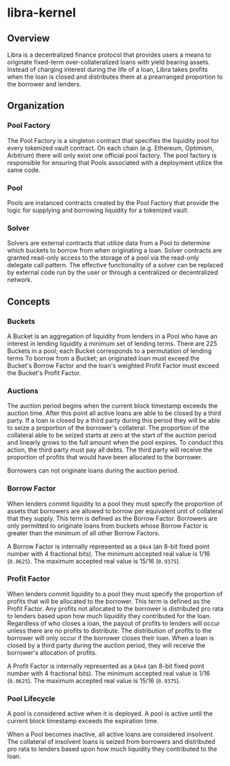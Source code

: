# libra-kernel

## Overview

Libra is a decentralized finance protocol that provides users a means to originate fixed-term over-collateralized loans with yield bearing assets. Instead of charging interest during the life of a loan, Libra takes profits  when the loan is closed and distributes them at a prearranged proportion to the borrower and lenders.

## Organization

### Pool Factory

The Pool Factory is a singleton contract that specifies the liquidity pool for every tokenized vault contract. On each chain (e.g. Ethereum, Optimism, Arbitrum) there will only exist one official pool factory. The pool factory is responsible for ensuring that Pools associated with a deployment utilize the same code.

### Pool

Pools are instanced contracts created by the Pool Factory that provide the logic for supplying and borrowing liquidity for a tokenized vault.

### Solver

Solvers are external contracts that utilize data from a Pool to determine which buckets to borrow from when originating a loan. Solver contracts are granted read-only access to the storage of a pool via the read-only delegate call pattern. The effective functionality of a solver can be replaced by external code run by the user or through a centralized or decentralized network.

## Concepts

### Buckets

A Bucket is an aggregation of liquidity from lenders in a Pool who have an interest in lending liquidity a minimum set of lending terms. There are 225 Buckets in a pool; each Bucket corresponds to a permutation of lending terms  To borrow from a Bucket; an originated loan must exceed the Bucket's Borrow Factor and the loan's weighted Profit Factor must exceed the Bucket's Profit Factor.

### Auctions

The auction period begins when the current block timestamp exceeds the auction time. After this point all active loans are able to be closed by a third party. If a loan is closed by a third party during this period they will be able to seize a proportion of the borrower's collateral. The proportion of the collateral able to be seized starts at zero at the start of the auction period and linearly grows to the full amount when the pool expires. To conduct this action, the third party must pay all debts. The third party will receive the proportion of profits that would have been allocated to the borrower.

Borrowers can not originate loans during the auction period.

### Borrow Factor

When lenders commit liquidity to a pool they must specify the proportion of assets that borrowers are allowed to borrow per equivalent unit of collateral that they supply. This term is defined as the Borrow Factor. Borrowers are only permitted to originate loans from buckets whose Borrow Factor is greater than the minimum of all other Borrow Factors. 

A Borrow Factor is internally represented as a `Q4x4` (an 8-bit  fixed point number with 4 fractional bits). The minimum accepted real value is 1/16 (`0.0625`). The maximum accepted real value is 15/16 (`0.9375`).

### Profit Factor

When lenders commit liquidity to a pool they must specify the proportion of profits that will be allocated to the borrower. This term is defined as the Profit Factor. Any profits not allocated to the borrower is distributed pro rata to lenders based upon how much liquidity they contributed for the loan. Regardless of who closes a loan, the payout of profits to lenders will occur unless there are no profits to distribute. The distribution of profits to the borrower will only occur if the borrower closes their loan. When a loan is closed by a third party during the auction period, they will receive the borrower's allocation of profits.


A Profit Factor is internally represented as a `Q4x4` (an 8-bit  fixed point number with 4 fractional bits). The minimum accepted real value is 1/16 (`0.0625`). The maximum accepted real value is 15/16 (`0.9375`).

### Pool Lifecycle

A pool is considered active when it is deployed. A pool is active until the current block timestamp exceeds the expiration time.

When a Pool becomes inactive, all active loans are considered insolvent. The collateral of insolvent loans is seized from borrowers and distributed pro rata to lenders based upon how much liquidity they contributed to the loan.